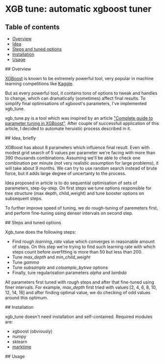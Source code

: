 # XGB tune: automatic xgboost tuner

## Table of contents
* [Overview](#overview)
* [Idea](#ida)
* [Steps and tuned options](#steps)
* [Installation](#installation)
* [Usage](#usage)


<a name="overview"/>
## Overview

[XGBoost](https://github.com/dmlc/xgboost) is known to be extremely powerful
tool, very popular in machine learning competitions like
[Kaggle](https://www.kaggle.com/).

But as every powerful tool, it contains tons of options to tweak and handles to
change, which can dramatically (sometimes) affect final results. To simplify
final optimisations of xgboost's parameters, I've implemented xgb_tune.

xgb_tune.py is a tool which was inspired by an article
["Complete guide to parameter tuning in XGBoost"](http://www.analyticsvidhya.com/blog/2016/03/complete-guide-parameter-tuning-xgboost-with-codes-python/). After
couple of successfull application of this article, I decided to automate
heruistic process described in it.

<a name="idea"/>
## Idea, briefly

XGBoost has about 8 parameters which influence final result. Even with modest
grid search of 5 values per parameter we're facing with more than 390 thousands
combinations. Assuming we'll be able to check one combination per minute (not
very realistic assumption for large problems), it will take about 9 months. We
can try to use random search instead of brute force, but it adds large degree of
uncertanty to the process.

Idea proposed in article is to do sequential optimisation of sets of parameters,
step-by-step. On first steps we tune options responsible for tree structure (max
depth, child_weight) and tune booster options on subsequent steps.

To further improve speed of tuning, we do rough-tuning of paremeters first, and
perform fine-tuning using denser intervals on second step.

<a name="steps"/>
## Steps and tuned options

Xgb_tune does the following steps:
* Find rough *learning_rate* value which converges in reasonable amount of
  steps. On this step we're trying to find such learning rate with which steps count before
  overfitting is more than 50 but less than 200.
* Tune *max_depth* and *min_child_weight*
* Tune *gamma*
* Tune *subsample* and *colsample_bytree* options
* Finally, ture regularisation parameters *alpha* and *lambda*

All parameters first tuned with rough steps and after that fine-tuned using
finer intervals. For example, *max_depth* first tried with values
[2, 4, 6, 8, 10, 12, 14, 16] and after finding optimal value, we do checking of
odd values around this optimum.

<a name="installation"/>
## Installation

xgb_tune doesn't need installation and self-contained. Required modules are:
* xgboost (obviously)
* numpy
* sklearn
* [marktime](https://pypi.python.org/pypi/marktime)

<a name="usage"/>
## Usage
